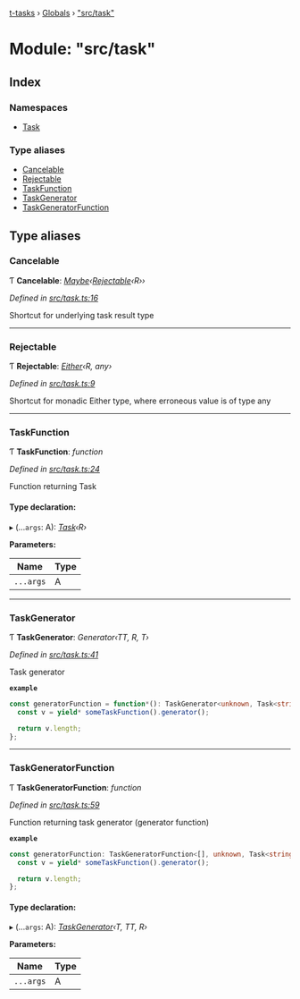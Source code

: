 [t-tasks](../README.md) › [Globals](../globals.md) › ["src/task"](_src_task_.md)

# Module: "src/task"

## Index

### Namespaces

* [Task](_src_task_.task.md)

### Type aliases

* [Cancelable](_src_task_.md#cancelable)
* [Rejectable](_src_task_.md#rejectable)
* [TaskFunction](_src_task_.md#taskfunction)
* [TaskGenerator](_src_task_.md#taskgenerator)
* [TaskGeneratorFunction](_src_task_.md#taskgeneratorfunction)

## Type aliases

###  Cancelable

Ƭ **Cancelable**: *[Maybe](_src_maybe_.maybe.md)‹[Rejectable](_src_task_.md#rejectable)‹R››*

*Defined in [src/task.ts:16](https://github.com/lammonaaf/t-tasks/blob/49fba42/src/task.ts#L16)*

Shortcut for underlying task result type

___

###  Rejectable

Ƭ **Rejectable**: *[Either](_src_either_.either.md)‹R, any›*

*Defined in [src/task.ts:9](https://github.com/lammonaaf/t-tasks/blob/49fba42/src/task.ts#L9)*

Shortcut for monadic Either type, where erroneous value is of type any

___

###  TaskFunction

Ƭ **TaskFunction**: *function*

*Defined in [src/task.ts:24](https://github.com/lammonaaf/t-tasks/blob/49fba42/src/task.ts#L24)*

Function returning Task

#### Type declaration:

▸ (...`args`: A): *[Task](_src_task_.task.md)‹R›*

**Parameters:**

Name | Type |
------ | ------ |
`...args` | A |

___

###  TaskGenerator

Ƭ **TaskGenerator**: *Generator‹TT, R, T›*

*Defined in [src/task.ts:41](https://github.com/lammonaaf/t-tasks/blob/49fba42/src/task.ts#L41)*

Task generator

**`example`** 
```typescript
const generatorFunction = function*(): TaskGenerator<unknown, Task<string>, number> {
  const v = yield* someTaskFunction().generator();

  return v.length;
};
```

___

###  TaskGeneratorFunction

Ƭ **TaskGeneratorFunction**: *function*

*Defined in [src/task.ts:59](https://github.com/lammonaaf/t-tasks/blob/49fba42/src/task.ts#L59)*

Function returning task generator (generator function)

**`example`** 
```typescript
const generatorFunction: TaskGeneratorFunction<[], unknown, Task<string>, number> = function*() {
  const v = yield* someTaskFunction().generator();

  return v.length;
};
```

#### Type declaration:

▸ (...`args`: A): *[TaskGenerator](_src_task_.md#taskgenerator)‹T, TT, R›*

**Parameters:**

Name | Type |
------ | ------ |
`...args` | A |
